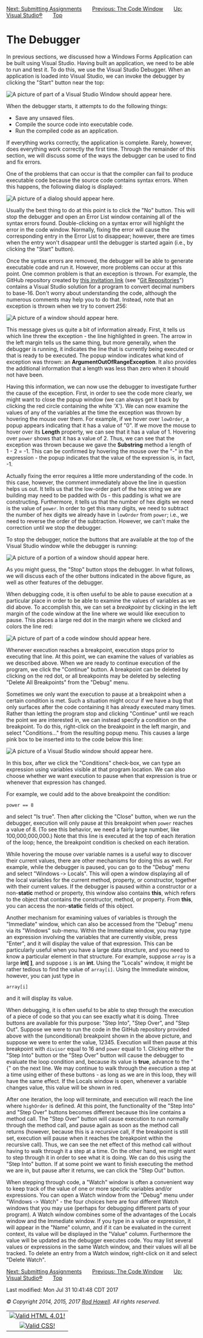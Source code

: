 <div class="NAVBAR">

[Next: Submitting
Assignments](/~rhowell/DataStructures/redirect/using-source-control)
      [Previous: The Code
Window](/~rhowell/DataStructures/redirect/code-window)       [Up: Visual
Studio®](/~rhowell/DataStructures/redirect/visual-studio)      
[Top](/~rhowell/DataStructures/)

</div>

# The Debugger

In previous sections, we discussed how a Windows Forms Application can
be built using Visual Studio. Having built an application, we need to be
able to run and test it. To do this, we use the Visual Studio Debugger.
When an application is loaded into Visual Studio, we can invoke the
debugger by clicking the "Start" button near the top:

![A picture of part of a Visual Studio Window should appear
here.](start-button.jpg)

When the debugger starts, it attempts to do the following things:

  - Save any unsaved files.
  - Compile the source code into executable code.
  - Run the compiled code as an application.

If everything works correctly, the application is complete. Rarely,
however, does everything work correctly the first time. Through the
remainder of this section, we will discuss some of the ways the debugger
can be used to find and fix errors.

One of the problems that can occur is that the compiler can fail to
produce executable code because the source code contains syntax errors.
When this happens, the following dialog is displayed:

![A picture of a dialog should appear here.](syntax-error-dialog.jpg)

Usually the best thing to do at this point is to click the "No" button.
This will stop the debugger and open an Error List window containing all
of the syntax errors found. Double-clicking on a syntax error will
highlight the error in the code window. Normally, fixing the error will
cause the corresponding entry in the Error List to disappear; however,
there are times when the entry won't disappear until the debugger is
started again (i.e., by clicking the "Start" button).

Once the syntax errors are removed, the debugger will be able to
generate executable code and run it. However, more problems can occur at
this point. One common problem is that an exception is thrown. For
example, the GitHub repository created by [this invitation
link](https://classroom.github.com/a/-AEkkQFD) (see "[Git
Repositories](/~rhowell/DataStructures/redirect/version-control)")
contains a Visual Studio solution for a program to convert decimal
numbers to base-16. Don't worry about understanding the code, although
the numerous comments may help you to do that. Instead, note that an
exception is thrown when we try to convert 256:

![A picture of a window should appear here.](exception.jpg)

This message gives us quite a bit of information already. First, it
tells us which line threw the exception - the line highlighted in green.
The arrow in the left margin tells us the same thing, but more
generally, when the debugger is running, it indicates the line that is
currently being executed or that is ready to be executed. The popup
window indicates what kind of exception was thrown: an
**ArgumentOutOfRangeException**. It also provides the additional
information that a length was less than zero when it should not have
been.

Having this information, we can now use the debugger to investigate
further the cause of the exception. First, in order to see the code more
clearly, we might want to close the popup window (we can always get it
back by clicking the red circle containing the white 'X'). We can now
examine the values of any of the variables at the time the exception was
thrown by hovering the mouse over them. For example, if we hover over
`lowOrder`, a popup appears indicating that it has a value of "0". If we
move the mouse to hover over its **Length** property, we can see that it
has a value of 1. Hovering over `power` shows that it has a value of 2.
Thus, we can see that the exception was thrown because we gave the
**Substring** method a length of 1 - 2 = -1. This can be confirmed by
hovering the mouse over the "-" in the expression - the popup indicates
that the value of the expression is, in fact, -1.

Actually fixing the error requires a little more understanding of the
code. In this case, however, the comment immediately above the line in
question helps us out. It tells us that the low-order part of the hex
string we are building may need to be padded with 0s - this padding is
what we are constructing. Furthermore, it tells us that the number of
hex digits we need is the value of `power`. In order to get this many
digits, we need to subtract the number of hex digits we already have in
`lowOrder` from `power`; i.e., we need to reverse the order of the
subtraction. However, we can't make the correction until we stop the
debugger. <span id="buttons"></span>

To stop the debugger, notice the buttons that are available at the top
of the Visual Studio window while the debugger is running:

![A picture of a portion of a window should appear
here.](debugger-buttons.jpg)

As you might guess, the "Stop" button stops the debugger. In what
follows, we will discuss each of the other buttons indicated in the
above figure, as well as other features of the debugger.

<span id="breakpoints"></span> When debugging code, it is often useful
to be able to pause execution at a particular place in order to be able
to examine the values of variables as we did above. To accomplish this,
we can set a *breakpoint* by clicking in the left margin of the code
window at the line where we would like execution to pause. This places a
large red dot in the margin where we clicked and colors the line red:

![A picture of part of a code window should appear
here.](breakpoint.jpg)

Whenever execution reaches a breakpoint, execution stops prior to
executing that line. At this point, we can examine the values of
variables as we described above. When we are ready to continue execution
of the program, we click the "Continue" button. A breakpoint can be
deleted by clicking on the red dot, or all breakpoints may be deleted by
selecting "Delete All Breakpoints" from the "Debug" menu.

Sometimes we only want the execution to pause at a breakpoint when a
certain condition is met. Such a situation might occur if we have a bug
that only surfaces after the code containing it has already executed
many times. Rather than letting the program stop and clicking "Continue"
until we reach the point we are interested in, we can instead specify a
condition on the breakpoint. To do this, right-click on the breakpoint
in the left margin, and select "Conditions..." from the resulting popup
menu. This causes a large pink box to be inserted into to the code below
this line:

![A picture of a Visual Studio window should appear
here.](breakpoint-condition.jpg)

In this box, after we click the "Conditions" check-box, we can type an
expression using variables visible at that program location. We can also
choose whether we want execution to pause when that expression is true
or whenever that expression has changed.

For example, we could add to the above breakpoint the condition:

    power == 8

and select "Is true". Then after clicking the "Close" button, when we
run the debugger, execution will only pause at this breakpoint when
`power` reaches a value of 8. (To see this behavior, we need a fairly
large number, like 100,000,000,000.) Note that this line is executed at
the top of each iteration of the loop; hence, the breakpoint condition
is checked on each iteration.

While hovering the mouse over variable names is a useful way to discover
their current values, there are other mechanisms for doing this as well.
For example, while the debugger is paused, you can go to the "Debug"
menu and select "Windows ‑\> Locals". This will open a window displaying
all of the local variables for the current method, property, or
constructor, together with their current values. If the debugger is
paused within a constructor or a non-**static** method or property, this
window also contains **this**, which refers to the object that contains
the constructor, method, or property. From **this**, you can access the
non-**static** fields of this object.

Another mechanism for examining values of variables is through the
"Immediate" window, which can also be accessed from the "Debug" menu via
its "Windows" sub-menu. Within the Immediate window, you may type an
expression involving the variables that are currently visible, press
"Enter", and it will display the value of that expression. This can be
particularly useful when you have a large data structure, and you need
to know a particular element in that structure. For example, suppose
`array` is a large **int\[ \]**, and suppose `i` is an **int**. Using
the "Locals" window, it might be rather tedious to find the value of
`array[i]`. Using the Immediate window, however, you can just type in

    array[i]

and it will display its value.

When debugging, it is often useful to be able to step through the
execution of a piece of code so that you can see exactly what it is
doing. Three buttons are available for this purpose: "Step Into", "Step
Over", and "Step Out". Suppose we were to run the code in the GitHub
repository provided above with the (unconditional) breakpoint shown in
the above picture, and suppose we were to enter the value, 12345.
Execution will then pause at this breakpoint with `divisor` equal to 16
and `power` equal to 1. Clicking either the "Step Into" button or the
"Step Over" button will cause the debugger to evaluate the loop
condition and, because its value is **true**, advance to the "{" on the
next line. We may continue to walk through the execution a step at a
time using either of these buttons - as long as we are in this loop,
they will have the same effect. If the Locals window is open, whenever a
variable changes value, this value will be shown in red.

After one iteration, the loop will terminate, and execution will reach
the line where `highOrder` is defined. At this point, the functionality
of the "Step Into" and "Step Over" buttons becomes different because
this line contains a method call. The "Step Over" button will cause
execution to run normally through the method call, and pause again as
soon as the method call returns (however, because this is a recursive
call, if the breakpoint is still set, execution will pause when it
reaches the breakpoint within the recursive call). Thus, we can see the
net effect of this method call without having to walk through it a step
at a time. On the other hand, we might want to step through it in order
to see what it is doing. We can do this using the "Step Into" button. If
at some point we want to finish executing the method we are in, but
pause after it returns, we can click the "Step Out" button.

When stepping through code, a "Watch" window is often a convenient way
to keep track of the value of one or more specific variables and/or
expressions. You can open a Watch window from the "Debug" menu under
"Windows ‑\> Watch" - the four choices here are four different Watch
windows that you may use (perhaps for debugging different parts of your
program). A Watch window combines some of the advantages of the Locals
window and the Immediate window. If you type in a value or expression,
it will appear in the "Name" column, and if it can be evaluated in the
current context, its value will be displayed in the "Value" column.
Furthermore the value will be updated as the debugger executes code. You
may list several values or expressions in the same Watch window, and
their values will all be tracked. To delete an entry from a Watch
window, right-click on it and select "Delete Watch".

<div class="NAVBAR">

[Next: Submitting
Assignments](/~rhowell/DataStructures/redirect/using-source-control)
      [Previous: The Code
Window](/~rhowell/DataStructures/redirect/code-window)       [Up: Visual
Studio®](/~rhowell/DataStructures/redirect/visual-studio)      
[Top](/~rhowell/DataStructures/)

</div>

<span class="small">Last modified: Mon Jul 31 10:41:48 CDT 2017</span>

<span class="small">*© Copyright 2014, 2015, 2017 [Rod
Howell](/~rhowell/). All rights reserved.*</span>

|                                                                                            |
| :----------------------------------------------------------------------------------------: |
| [![Valid HTML 4.01\!](/~rhowell/valid-html401.gif)](http://validator.w3.org/check/referer) |
|   [![Valid CSS\!](/~howell/vcss.gif)](http://jigsaw.w3.org/css-validator/check/referer)    |
